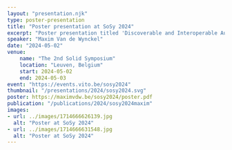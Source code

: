 ```yaml
---
layout: "presentation.njk"
type: poster-presentation
title: "Poster presentation at SoSy 2024"
excerpt: "Poster presentation titled 'Discoverable and Interoperable Augmented Reality Environments Through Solid Pods'"
speaker: "Maxim Van de Wynckel"
date: "2024-05-02"
venue:
    name: "The 2nd Solid Symposium"
    location: "Leuven, Belgium"
    start: 2024-05-02
    end: 2024-05-03
event: "https://events.vito.be/sosy2024"
thumbnail: "/presentations/2024/sosy2024.svg"
poster: https://maximvdw.be/sosy2024/poster.pdf
publication: "/publications/2024/sosy2024maxim"
images:
- url: ../images/1714666626139.jpg
  alt: "Poster at SoSy 2024"
- url: ../images/1714666631548.jpg
  alt: "Poster at SoSy 2024"
---
```

